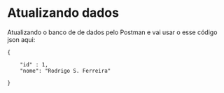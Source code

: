 # Atualizando dados

Atualizando o banco de de dados pelo Postman e vai usar o esse código json aqui:
````
{

    "id" : 1,
    "nome": "Rodrigo S. Ferreira"

}
````